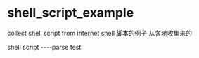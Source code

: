 shell_script_example
====================

collect shell script from internet
shell  脚本的例子 从各地收集来的

shell script
----parse test


